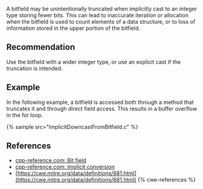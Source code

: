 A bitfield may be unintentionally truncated when implicitly cast to an integer type storing fewer bits. This can lead to inaccurate iteration or allocation when the bitfield is used to count elements of a data structure, or to loss of information stored in the upper portion of the bitfield.


## Recommendation
Use the bitfield with a wider integer type, or use an explicit cast if the truncation is intended.


## Example
In the following example, a bitfield is accessed both through a method that truncates it and through direct field access. This results in a buffer overflow in the for loop.

{% sample src="ImplicitDowncastFromBitfield.c" %}

## References
* [cpp-reference.com: Bit field](http://en.cppreference.com/w/cpp/language/bit_field)
* [cpp-reference.com: Implicit conversion](http://en.cppreference.com/w/cpp/language/implicit_conversion)
* [https://cwe.mitre.org/data/definitions/681.html](https://cwe.mitre.org/data/definitions/681.html)
{% cwe-references %}

